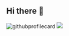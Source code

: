 ## Hi there 👋

<img src="https://github-readme-stats.vercel.app/api/top-langs/?username=0ashen&layout=compact&hide=scss,pug,css,html" alt="githubprofilecard"/>
<a href="https://www.codewars.com/users/tomas_anderson"><img src="https://www.codewars.com/users/tomas_anderson/badges/large"></a>
<!--
### 📚 Books:  <br>
✔ Dive Into DESIGN PATTERNS -  Alexander Shvets <br>
✔ Grokking Algorithms - Aditya Bhargava <br>
⏳ The Object-Oriented Thought Process <br>
-->

<!--
**0ashen/0ashen** is a ✨ _special_ ✨ repository because its `README.md` (this file) appears on your GitHub profile.

Here are some ideas to get you started:

- 🔭 I’m currently working on ...
- 🌱 I’m currently learning ...
- 👯 I’m looking to collaborate on ...
- 🤔 I’m looking for help with ...
- 💬 Ask me about ...
- 📫 How to reach me: ...
- 😄 Pronouns: ...
- ⚡ Fun fact: ...
-->
